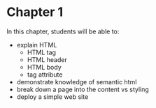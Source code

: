 # Chapter 1

In this chapter, students will be able to:

- explain HTML
  - HTML tag
  - HTML header
  - HTML body
  - tag attribute
- demonstrate knowledge of semantic html
- break down a page into the content vs styling
- deploy a simple web site
